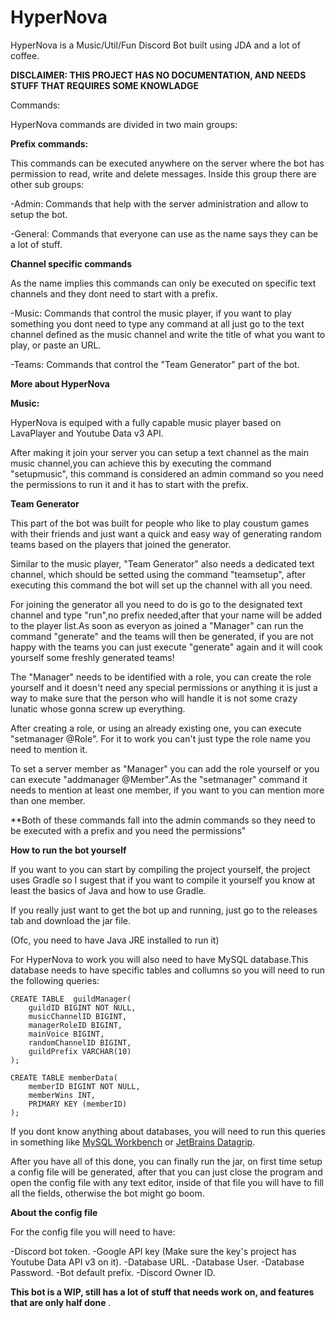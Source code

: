 # HyperNova
HyperNova is a Music/Util/Fun Discord Bot built using JDA and a lot of coffee.


**DISCLAIMER: THIS PROJECT HAS NO DOCUMENTATION, AND NEEDS STUFF THAT REQUIRES SOME KNOWLADGE**

Commands:

HyperNova commands are divided in two main groups:

**Prefix commands:**

This commands can be executed anywhere on the server where the bot has permission to read, write and delete messages.
Inside this group there are other sub groups:

-Admin:
Commands that help with the server administration and allow to setup the bot.

-General:
Commands that everyone can use as the name says they can be a lot of stuff.

**Channel specific commands**

As the name implies this commands can only be executed on specific text channels and they dont need to start with a prefix.

-Music:
Commands that control the music player, if you want to play something you dont need to type any command at all just go to
the text channel defined as the music channel and write the title of what you want to play, or paste an URL.

-Teams:
Commands that control the "Team Generator" part of the bot.


**More about HyperNova**

**Music:**

HyperNova is equiped with a fully capable music player based on LavaPlayer and Youtube Data v3 API.

After making it join your server you can setup a text channel as the main music channel,you can achieve this by 
executing the command "setupmusic", this command is considered an admin command so you need the permissions to run
it and it has to start with the prefix.

**Team Generator**

This part of the bot was built for people who like to play coustum games with their friends and just want a quick and 
easy way of generating random teams based on the players that joined the generator.

Similar to the music player, "Team Generator" also needs a dedicated text channel, which should be setted using the command
"teamsetup", after executing this command the bot will set up the channel with all you need.

For joining the generator all you need to do is go to the designated text channel and type "run",no prefix needed,after that 
your name will be added to the player list.As soon as everyon as joined a "Manager" can run the command "generate" and the teams
will then be generated, if you are not happy with the teams you can just execute "generate" again and it will cook yourself some
freshly generated teams!

The "Manager" needs to be identified with a role, you can create the role yourself and it doesn't need any special permissions or anything
it is just a way to make sure that the person who will handle it is not some crazy lunatic whose gonna screw up everything.

After creating a role, or using an already existing one, you can execute "setmanager @Role". For it to work you can't just type the role
name you need to mention it.

To set a server member as "Manager" you can add the role yourself or you can execute "addmanager @Member".As the "setmanager" command it
needs to mention at least one member, if you want to you can mention more than one member.

**Both of these commands fall into the admin commands so they need to be executed with a prefix and you need the permissions"




**How to run the bot yourself**

If you want to you can start by compiling the project yourself, the project uses Gradle so I sugest that if you want to compile it 
yourself you know at least the basics of Java and how to use Gradle.

If you really just want to get the bot up and running, just go to the releases tab and download the jar file.

(Ofc, you need to have Java JRE installed to run it)

For HyperNova to work you will also need to have MySQL database.This database needs to have specific tables and collumns so you will need
to run the following queries:

```
CREATE TABLE  guildManager(
    guildID BIGINT NOT NULL,
    musicChannelID BIGINT,
    managerRoleID BIGINT,
    mainVoice BIGINT,
    randomChannelID BIGINT,
    guildPrefix VARCHAR(10)
);

CREATE TABLE memberData(
    memberID BIGINT NOT NULL,
    memberWins INT,
    PRIMARY KEY (memberID)
);
```

If you dont know anything about databases, you will need to run this queries in something like [MySQL Workbench](https://www.mysql.com/products/workbench/) or [JetBrains Datagrip](https://www.jetbrains.com/datagrip/).

After you have all of this done, you can finally run the jar, on first time setup a config file will be generated, after that you can just close the program and open the config file with any text editor, inside of that file you will have to fill all the fields, otherwise the bot might go boom.

**About the config file**

For the config file you will need to have:

-Discord bot token.
-Google API key (Make sure the key's project has Youtube Data API v3 on it).
-Database URL.
-Database User.
-Database Password.
-Bot default prefix.
-Discord Owner ID.


**This bot is a WIP, still has a lot of stuff that needs work on, and features that are only half done**
.













